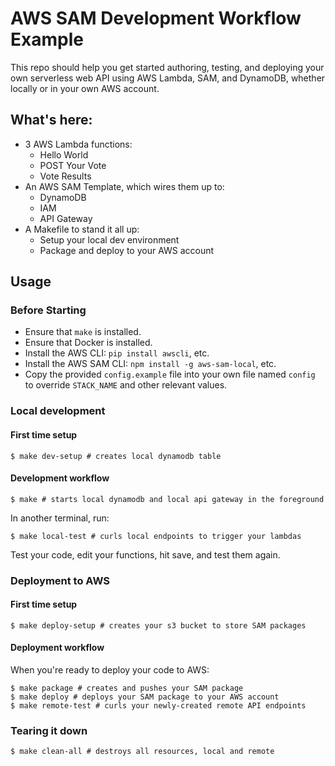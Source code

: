# AWS SAM Development Workflow Example

This repo should help you get started authoring, testing, and deploying your own serverless web API using AWS Lambda, SAM, and DynamoDB, whether locally or in your own AWS account.

## What's here:
* 3 AWS Lambda functions:
  * Hello World
  * POST Your Vote
  * Vote Results
* An AWS SAM Template, which wires them up to:
  * DynamoDB
  * IAM
  * API Gateway
* A Makefile to stand it all up:
  * Setup your local dev environment
  * Package and deploy to your AWS account

## Usage

### Before Starting
* Ensure that `make` is installed.
* Ensure that Docker is installed.
* Install the AWS CLI: `pip install awscli`, etc.
* Install the AWS SAM CLI: `npm install -g aws-sam-local`, etc.
* Copy the provided `config.example` file into your own file named `config` to  override `STACK_NAME` and other relevant values.

### Local development

#### First time setup
```
$ make dev-setup # creates local dynamodb table
```

#### Development workflow
```
$ make # starts local dynamodb and local api gateway in the foreground
```

In another terminal, run:

```
$ make local-test # curls local endpoints to trigger your lambdas
```

Test your code, edit your functions, hit save, and test them again.

### Deployment to AWS

#### First time setup
```
$ make deploy-setup # creates your s3 bucket to store SAM packages
```

#### Deployment workflow
When you're ready to deploy your code to AWS:

```
$ make package # creates and pushes your SAM package
$ make deploy # deploys your SAM package to your AWS account
$ make remote-test # curls your newly-created remote API endpoints
```

### Tearing it down

```
$ make clean-all # destroys all resources, local and remote
```

